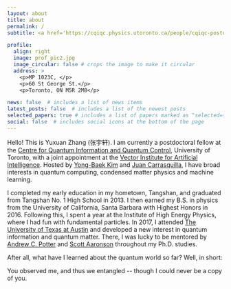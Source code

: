 ```yaml
---
layout: about
title: about
permalink: /
subtitle: <a href='https://cqiqc.physics.utoronto.ca/people/cqiqc-postdoctoral-fellows/yuxuan-zhang/'>Affiliation</a>

profile:
  align: right
  image: prof_pic2.jpg
  image_circular: false # crops the image to make it circular
  address: >
    <p>MP 1023C, </p>
    <p>60 St George St.</p>
    <p>Toronto, ON M5R 2M8</p>

news: false  # includes a list of news items
latest_posts: false  # includes a list of the newest posts
selected_papers: true # includes a list of papers marked as "selected={true}"
social: false  # includes social icons at the bottom of the page
---
```


Hello! This is Yuxuan Zhang (张宇轩). I am currently a postdoctoral fellow at the [Centre for Quantum Information and Quantum Control](https://cqiqc.physics.utoronto.ca/), University of Toronto, with a joint appointment at the [Vector Institute for Artificial Intelligence](https://vectorinstitute.ai/). Hosted by [Yong-Baek Kim](https://sites.google.com/view/ybkimgroup/home) and [Juan Carrasquilla](https://www.phys.ethz.ch/the-department/people/person-detail.MzM2NzEw.TGlzdC81MTUsMTE3MjU5OTI5OQ==.html), I have broad interests in quantum computing, condensed matter physics and machine learning.

I completed my early education in my hometown, Tangshan, and graduated from Tangshan No. 1 High School in 2013. I then earned my B.S. in physics from the University of California, Santa Barbara with Highest Honors in 2016. Following this, I spent a year at the Institute of High Energy Physics, where I had fun with fundamental particles. In 2017, I attended [The University of Texas at Austin](https://www.cs.utexas.edu/~qic/) and developed a new interest in quantum information and quantum matter. There, I was lucky to be mentored by [Andrew C. Potter](https://qmi.ubc.ca/team-member/andrew-potter/) and [Scott Aaronson](https://scottaaronson.blog/) throughout my Ph.D. studies.

After all, what have I learned about the quantum world so far? Well, in short:

You observed me, and thus we entangled -- though I could never be a copy of you.
